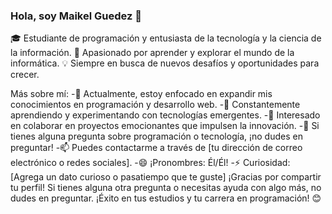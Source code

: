 
### Hola, soy Maikel Guedez 👋
🎓 Estudiante de programación y entusiasta de la tecnología y la ciencia de la información.
🚀 Apasionado por aprender y explorar el mundo de la informática.
💡 Siempre en busca de nuevos desafíos y oportunidades para crecer.

Más sobre mí:
-🔭 Actualmente, estoy enfocado en expandir mis conocimientos en programación y desarrollo web.
-🌱 Constantemente aprendiendo y experimentando con tecnologías emergentes.
-👯 Interesado en colaborar en proyectos emocionantes que impulsen la innovación.
-💬 Si tienes alguna pregunta sobre programación o tecnología, ¡no dudes en preguntar!
-📫 Puedes contactarme a través de [tu dirección de correo electrónico o redes sociales].
-😄 ¡Pronombres: Él/Él!
-⚡ Curiosidad: [Agrega un dato curioso o pasatiempo que te guste]
¡Gracias por compartir tu perfil! Si tienes alguna otra pregunta o necesitas ayuda con algo más, no dudes en preguntar. ¡Éxito en tus estudios y tu carrera en programación! 😊





